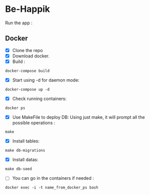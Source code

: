 # Be-Happik

Run the app : 

## Docker 

- [x] Clone the repo
- [x] Download docker.
- [x] Build : 
```
docker-compose build
```
- [x] Start using -d for daemon mode:  
```
docker-compose up -d
```
- [x] Check running containers:
```
docker ps
```
- [x] Use MakeFile to deploy DB: 
Using just make, it will prompt all the possible operations :

```
make 
```
- [x] Install tables:

```
make db-migrations
```
- [x] Install datas:

```
make db-seed
```

- [ ] You can go in the containers if needed :
```
docker exec -i -t name_from_docker_ps bash
```




